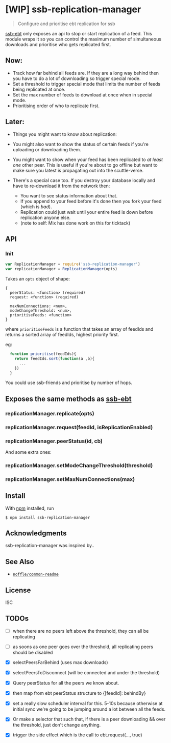 # [WIP] ssb-replication-manager

> Configure and prioritise ebt replication for ssb

[ssb-ebt](https://github.com/ssbc/ssb-ebt) only exposes an api to stop or start replication of a feed. This module wraps it so you can control the maximum number of simultaneous downloads and prioritise who gets replicated first.

## Now: 

  - Track how far behind all feeds are. If they are a long way behind then you have to do a lot of downloading so trigger special mode.
  - Set a threshold to trigger special mode that limits the number of feeds being replicated at once. 
  - Set the max number of feeds to download at once when in special mode.
  - Prioritising order of who to replicate first.

## Later: 

- Things you might want to know about replication:

- You might also want to show the status of certain feeds if you're uploading or downloading them.

- You might want to show when your feed has been replicated to _at least one_ other peer. This is useful if you're about to go offline but want to make sure you latest is propagating out into the scuttle-verse.

- There's a special case too. If you destroy your database locally and have to re-download it from the network then:
  - You want to see status information about that.
  - If you append to your feed before it's done then you fork your feed (which is _bad_).
  - Replication could just wait until your entire feed is down before replication anyone else.
  - (note to self: Mix has done work on this for ticktack)

## API


### Init

```js
var ReplicationManager = require('ssb-replication-manager')
var replicationManager = ReplicationManager(opts)
```
Takes an `opts` object of shape: 

```
{
  peerStatus: <function> (required)
  request: <function> (required)

  maxNumConnections: <num>,
  modeChangeThreshold: <num>,
  prioritiseFeeds: <function>
}
```

where `prioritiseFeeds` is a function that takes an array of feedIds and returns a sorted array of feedIds, highest priority first.

eg:

```js
  function prioritise(feedIds){
    return feedIds.sort(function(a ,b){
      ... 
    })
  }
```

You could use ssb-friends and prioritise by number of hops.


## Exposes the same methods as [ssb-ebt](https://github.com/ssbc/ssb-ebt)

###  replicationManager.replicate(opts)

###  replicationManager.request(feedId, isReplicationEnabled)

###  replicationManager.peerStatus(id, cb)

And some extra ones:

### replicationManager.setModeChangeThreshold(threshold)

### replicationManager.setMaxNumConnections(max)

## Install

With [npm](https://npmjs.org/) installed, run

```
$ npm install ssb-replication-manager
```

## Acknowledgments

ssb-replication-manager was inspired by..

## See Also

- [`noffle/common-readme`](https://github.com/noffle/common-readme)

## License

ISC


## TODOs

- [ ] when there are no peers left above the threshold, they can all be replicating

- [ ] as soons as one peer goes over the threshold, all replicating peers should be disabled

- [x] selectPeersFarBehind (uses max downloads)

- [x] selectPeersToDisconnect (will be connected and under the threshold)

- [x] Query peerStatus for all the peers we know about.

- [x] then map from ebt peerStatus structure to {[feedId]: behindBy}

- [x] set a really slow scheduler interval for this. 5-10s because otherwise at initial sync we're going to be jumping around a lot between all the feeds.

- [x] Or make a selector that such that, if there is a peer downloading && over the threshold, just don't change anything.

- [x] trigger the side effect which is the call to ebt.request(..., true)

